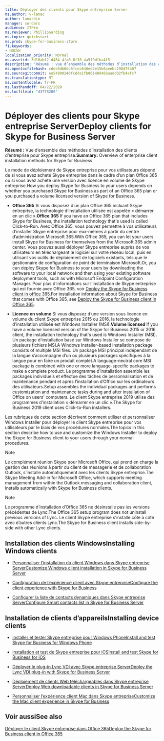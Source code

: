 ```yaml
---
title: Déployer des clients pour Skype entreprise Server
ms.author: v-lanac
author: lanachin
manager: serdars
audience: ITPro
ms.reviewer: PhillipGarding
ms.topic: quickstart
ms.prod: skype-for-business-itpro
f1.keywords:
- NOCSH
localization_priority: Normal
ms.assetid: 3d10abf2-d484-4fa0-8f10-4a5f9dfba4f5
description: 'Résumé : vue d’ensemble des méthodes d’installation des clients d’entreprise pour Skype entreprise.'
ms.openlocfilehash: cdee3db6dc6fcec646ee2e15b6aeebc298d75b67
ms.sourcegitcommit: ea54990240fcdde1fb061489468aadd02fb4afc7
ms.translationtype: MT
ms.contentlocale: fr-FR
ms.lasthandoff: 04/22/2020
ms.locfileid: "43778280"
---
```

# <a name="deploy-clients-for-skype-for-business-server"></a><span data-ttu-id="3d265-103">Déployer des clients pour Skype entreprise Server</span><span class="sxs-lookup"><span data-stu-id="3d265-103">Deploy clients for Skype for Business Server</span></span>
 
<span data-ttu-id="3d265-104">**Résumé :** Vue d’ensemble des méthodes d’installation des clients d’entreprise pour Skype entreprise.</span><span class="sxs-lookup"><span data-stu-id="3d265-104">**Summary:** Overview of enterprise client installation methods for Skype for Business.</span></span>
  
<span data-ttu-id="3d265-105">Le mode de déploiement de Skype entreprise pour vos utilisateurs dépend de si vous avez acheté Skype entreprise dans le cadre d’un plan Office 365 ou si vous avez acheté une version avec licence en volume de Skype entreprise.</span><span class="sxs-lookup"><span data-stu-id="3d265-105">How you deploy Skype for Business to your users depends on whether you purchased Skype for Business as part of an Office 365 plan or you purchased a volume licensed version of Skype for Business.</span></span> 
  
- <span data-ttu-id="3d265-106">**Office 365** Si vous disposez d’un plan Office 365 incluant Skype entreprise, la technologie d’installation utilisée est appelée « démarrer en un clic ».</span><span class="sxs-lookup"><span data-stu-id="3d265-106">**Office 365** If you have an Office 365 plan that includes Skype for Business, the installation technology that's used is called Click-to-Run.</span></span> <span data-ttu-id="3d265-107">Avec Office 365, vous pouvez permettre à vos utilisateurs d’installer Skype entreprise pour eux-mêmes à partir du centre d’administration Microsoft 365.</span><span class="sxs-lookup"><span data-stu-id="3d265-107">With Office 365, you can let your users install Skype for Business for themselves from the Microsoft 365 admin center.</span></span> <span data-ttu-id="3d265-108">Vous pouvez aussi déployer Skype entreprise auprès de vos utilisateurs en téléchargeant le logiciel sur votre réseau local, puis en utilisant vos outils de déploiement de logiciels existants, tels que le gestionnaire de configuration de point de terminaison Microsoft.</span><span class="sxs-lookup"><span data-stu-id="3d265-108">Or, you can deploy Skype for Business to your users by downloading the software to your local network and then using your existing software deployment tools, such as with Microsoft Endpoint Configuration Manager.</span></span> <span data-ttu-id="3d265-109">Pour plus d’informations sur l’installation de Skype entreprise qui est fournie avec Office 365, voir [Deploy the Skype for Business client in office 365](https://support.office.com/article/8c563b81-22c9-4024-9efe-9fe28c7bbc96).</span><span class="sxs-lookup"><span data-stu-id="3d265-109">For installation information about Skype for Business that comes with Office 365, see [Deploy the Skype for Business client in Office 365](https://support.office.com/article/8c563b81-22c9-4024-9efe-9fe28c7bbc96).</span></span>
    
- <span data-ttu-id="3d265-110">**Licence en volume** Si vous disposez d’une version sous licence en volume du client Skype entreprise 2015 ou 2016, la technologie d’installation utilisée est Windows Installer (MSI).</span><span class="sxs-lookup"><span data-stu-id="3d265-110">**Volume licensed** If you have a volume licensed version of the Skype for Business 2015 or 2016 client, the installation technology that's used is Windows Installer (MSI).</span></span> <span data-ttu-id="3d265-111">Un package d’installation basé sur Windows Installer se compose de plusieurs fichiers MSI.</span><span class="sxs-lookup"><span data-stu-id="3d265-111">A Windows Installer-based installation package consists of multiple MSI files.</span></span> <span data-ttu-id="3d265-112">Un package MSI principal indépendant de la langue s’accompagne d’un ou plusieurs packages spécifiques à la langue pour en faire un produit complet.</span><span class="sxs-lookup"><span data-stu-id="3d265-112">A language-neutral core MSI package is combined with one or more language-specific packages to make a complete product.</span></span> <span data-ttu-id="3d265-113">Le programme d’installation assemble les packages individuels et effectue des tâches de personnalisation et de maintenance pendant et après l’installation d’Office sur les ordinateurs des utilisateurs.</span><span class="sxs-lookup"><span data-stu-id="3d265-113">Setup assembles the individual packages and performs customization and maintenance tasks during and after installation of Office on users' computers.</span></span> <span data-ttu-id="3d265-114">Le client Skype entreprise 2019 utilise des programmes d’installation « démarrer en un clic ».</span><span class="sxs-lookup"><span data-stu-id="3d265-114">The Skype for Business 2019 client uses Click-to-Run installers.</span></span>
    
<span data-ttu-id="3d265-115">Les rubriques de cette section décrivent comment utiliser et personnaliser Windows Installer pour déployer le client Skype entreprise pour vos utilisateurs par le biais de vos procédures normales.</span><span class="sxs-lookup"><span data-stu-id="3d265-115">The topics in this section describe how to use and customize the Windows Installer to deploy the Skype for Business client to your users through your normal procedures.</span></span>
  
> [!NOTE]
> <span data-ttu-id="3d265-116">Le complément réunion Skype pour Microsoft Office, qui prend en charge la gestion des réunions à partir du client de messagerie et de collaboration Outlook, s’installe automatiquement avec les clients Skype entreprise.</span><span class="sxs-lookup"><span data-stu-id="3d265-116">The Skype Meeting Add-in for Microsoft Office, which supports meeting management from within the Outlook messaging and collaboration client, installs automatically with Skype for Business clients.</span></span> 
  
> [!NOTE]
> <span data-ttu-id="3d265-117">Le programme d’installation d’Office 365 ne désinstalle pas les versions précédentes de Lync.</span><span class="sxs-lookup"><span data-stu-id="3d265-117">The Office 365 setup program does not uninstall previous versions of Lync.</span></span> <span data-ttu-id="3d265-118">Le client Skype entreprise s’installe côte à côte avec d’autres clients Lync.</span><span class="sxs-lookup"><span data-stu-id="3d265-118">The Skype for Business client installs side-by-side with other Lync clients.</span></span> 
  
## <a name="installing-windows-clients"></a><span data-ttu-id="3d265-119">Installation des clients Windows</span><span class="sxs-lookup"><span data-stu-id="3d265-119">Installing Windows clients</span></span>

- [<span data-ttu-id="3d265-120">Personnaliser l’installation du client Windows dans Skype entreprise Server</span><span class="sxs-lookup"><span data-stu-id="3d265-120">Customize Windows client installation in Skype for Business Server</span></span>](customize-windows-client-installation.md)
    
- [<span data-ttu-id="3d265-121">Configuration de l’expérience client avec Skype entreprise</span><span class="sxs-lookup"><span data-stu-id="3d265-121">Configure the client experience with Skype for Business</span></span>](configure-the-client-experience.md)
    
- [<span data-ttu-id="3d265-122">Configurer la liste de contacts dynamiques dans Skype entreprise Server</span><span class="sxs-lookup"><span data-stu-id="3d265-122">Configure Smart contacts list in Skype for Business Server</span></span>](configure-smart-contacts-list.md)
    
## <a name="installing-device-clients"></a><span data-ttu-id="3d265-123">Installation de clients d’appareils</span><span class="sxs-lookup"><span data-stu-id="3d265-123">Installing device clients</span></span>

- [<span data-ttu-id="3d265-124">Installer et tester Skype entreprise pour Windows Phone</span><span class="sxs-lookup"><span data-stu-id="3d265-124">Install and test Skype for Business for Windows Phone</span></span>](windows-phone.md)
    
- [<span data-ttu-id="3d265-125">Installation et test de Skype entreprise pour iOS</span><span class="sxs-lookup"><span data-stu-id="3d265-125">Install and test Skype for Business for iOS</span></span>](ios.md)
    
    
- [<span data-ttu-id="3d265-126">Déployer le plug-in Lync VDI avec Skype entreprise Server</span><span class="sxs-lookup"><span data-stu-id="3d265-126">Deploy the Lync VDI plug-in with Skype for Business Server</span></span>](deploy-the-lync-vdi-plug-in.md)
    
- [<span data-ttu-id="3d265-127">Déploiement de clients Web téléchargeables dans Skype entreprise Server</span><span class="sxs-lookup"><span data-stu-id="3d265-127">Deploy Web downloadable clients in Skype for Business Server</span></span>](deploy-web-downloadable-clients.md)
    
- [<span data-ttu-id="3d265-128">Personnaliser l’expérience client Mac dans Skype entreprise</span><span class="sxs-lookup"><span data-stu-id="3d265-128">Customize the Mac client experience in Skype for Business</span></span>](customize-the-mac-client-experience.md)
    
## <a name="see-also"></a><span data-ttu-id="3d265-129">Voir aussi</span><span class="sxs-lookup"><span data-stu-id="3d265-129">See also</span></span>

[<span data-ttu-id="3d265-130">Déployer le client Skype entreprise dans Office 365</span><span class="sxs-lookup"><span data-stu-id="3d265-130">Deploy the Skype for Business client in Office 365</span></span>](../../../SfbOnline/set-up-skype-for-business-online/deploy-the-skype-for-business-client-in-office-365.md)

